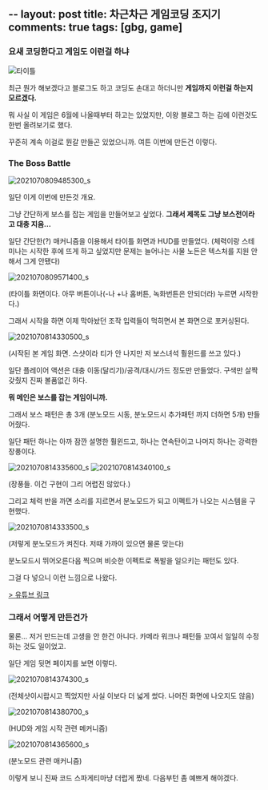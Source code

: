 --
layout: post
title: 차근차근 게임코딩 조지기
comments: true
tags: [gbg, game]
---
### 요새 코딩한다고 게임도 이런걸 하냐

![타이틀](https://user-images.githubusercontent.com/43718966/124868855-5d4c5100-dffb-11eb-8c96-0c9d519a16b6.png)

최근 뭔가 해보겠다고 블로그도 하고 코딩도 손대고 하더니만 **게임까지 이런걸 하는지 모르겠다.**

뭐 사실 이 게임은 6월에 나올때부터 하고는 있었지만, 이왕 블로그 하는 김에 이런것도 한번 올려보기로 했다.

꾸준히 계속 이걸로 뭔갈 만들곤 있었으니까. 여튼 이번에 만든건 이렇다.

### The Boss Battle

![2021070809485300_s](https://user-images.githubusercontent.com/43718966/124869681-86211600-dffc-11eb-8c83-5854409f3dbf.jpg)

일단 이게 이번에 만든것 개요.

그냥 간단하게 보스를 잡는 게임을 만들어보고 싶었다. **그래서 제목도 그냥 보스전이라고 대충 지음...**

일단 간단한(?) 매커니즘을 이용해서 타이틀 화면과 HUD를 만들었다. (체력이랑 스테미나는 시작한 후에 뜨게 하고 싶었지만 문제는 늘어나는 사물 노든은 텍스처를 지원 안해서 그게 안됐다)

![2021070809571400_s](https://user-images.githubusercontent.com/43718966/124869727-946f3200-dffc-11eb-9a15-681b7ca76b2e.jpg)

(타이틀 화면이다. 아무 버튼이나(-나 +나 홈버튼, 녹화번튼은 안되더라) 누르면 시작한다.)

그래서 시작을 하면 이제 막아놨던 조작 입력들이 먹히면서 본 화면으로 포커싱된다.

![2021070814330500_s](https://user-images.githubusercontent.com/43718966/124870236-54f51580-dffd-11eb-82be-4d18626f8069.jpg)

(시작된 본 게임 화면. 스샷이라 티가 안 나지만 저 보스녀석 훨윈드를 쓰고 있다.)

일단 플레이어 액션은 대충 이동(달리기)/공격/대시/가드 정도만 만들었다. 구색만 살짝 갖췄지 진짜 볼품없긴 하다.

**뭐 메인은 보스를 잡는 게임이니까.**

그래서 보스 패턴은 총 3개 (분노모드 시동, 분노모드시 추가패턴 까지 더하면 5개) 만들어줬다.

일단 패턴 하나는 아까 잠깐 설명한 훨윈드고, 하나는 연속탄이고 나머지 하나는 강력한 장풍이다.

![2021070814335600_s](https://user-images.githubusercontent.com/43718966/124870723-1c097080-dffe-11eb-979f-2de9e227eb52.jpg)
![2021070814340100_s](https://user-images.githubusercontent.com/43718966/124870728-1dd33400-dffe-11eb-8c06-104893b0c34e.jpg)

(장풍들. 이건 구현이 그리 어렵진 않았다.)

그리고 체력 반을 까면 소리를 지르면서 분노모드가 되고 이펙트가 나오는 시스템을 구현했다.

![2021070814333500_s](https://user-images.githubusercontent.com/43718966/124870825-3fccb680-dffe-11eb-970c-8e69af8cc8df.jpg)

(저렇게 분노모드가 켜진다. 저때 가까이 있으면 물론 맞는다)

분노모드시 뛰어오른다음 찍으며 비슷한 이펙트로 폭발을 일으키는 패턴도 있다.

그걸 다 넣으니 이런 느낌으로 나왔다.

[> 유튜브 링크](https://www.youtube.com/watch?v=J9Pqkqtw2og)

### 그래서 어떻게 만든건가

물론... 저거 만드는데 고생을 안 한건 아니다. 카메라 워크나 패턴들 꼬여서 일일히 수정하는 것도 일이었고.

일단 게임 뒷면 페이지를 보면 이렇다.

![2021070814374300_s](https://user-images.githubusercontent.com/43718966/124871223-be295880-dffe-11eb-8203-573c80d0cebb.jpg)

(전체샷이시랍시고 찍었지만 사실 이보다 더 넓게 썼다. 나머진 화면에 나오지도 않음)

![2021070814380700_s](https://user-images.githubusercontent.com/43718966/124871292-d4cfaf80-dffe-11eb-937b-257c5790c45d.jpg)

(HUD와 게임 시작 관련 메커니즘)

![2021070814365600_s](https://user-images.githubusercontent.com/43718966/124871383-f29d1480-dffe-11eb-8f0b-309ac4199e50.jpg)

(분노모드 관련 매커니즘)

이렇게 보니 진짜 코드 스파게티마냥 더럽게 짰네. 다음부턴 좀 예쁘게 해야겠다.




